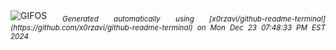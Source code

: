 <div align="justify">
<picture>
    <source media="(prefers-color-scheme: dark)" srcset="https://i.ibb.co/Tvb7CCY/output-gif.gif">
    <source media="(prefers-color-scheme: light)" srcset="https://i.ibb.co/Tvb7CCY/output-gif.gif">
    <img alt="GIFOS" src="https://i.ibb.co/Tvb7CCY/output-gif.gif">
</picture>
<sub><i>Generated automatically using [x0rzavi/github-readme-terminal](https://github.com/x0rzavi/github-readme-terminal) on Mon Dec 23 07:48:33 PM EST 2024</i></sub>
</div>

<!--  -->